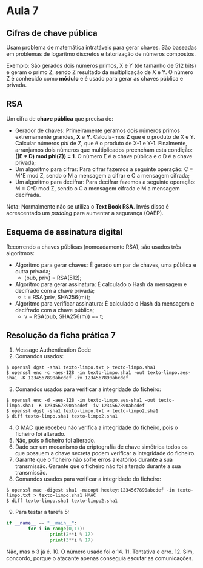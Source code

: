 # Aula 7

## Cifras de chave pública
Usam problema de matemática intratáveis para gerar chaves. São baseadas em problemas de logaritmo discretos e fatorização de números compostos.

Exemplo:
São gerados dois números primos, X e Y (de tamanho de 512 bits) e geram o primo Z, sendo Z resultado da multiplicação de X e Y. O número Z é conhecido como **módulo** e é usado para gerar as chaves pública e privada.

## RSA
Um cifra de **chave pública** que precisa de:
 - Gerador de chaves: Primeiramente geramos dois números primos extremamente grandes, **X** e **Y**. Calcula-mos **Z** que é o produto de X e Y. Calcular números *phi* de Z, que é o produto de X-1 e Y-1. Finalmente, arranjamos dois números que multiplicados preencham esta condição: **((E * D) mod phi(Z)) = 1**. O número E é a chave pública e o D é a chave privada;
 - Um algoritmo para cifrar: Para cifrar fazemos a seguinte operação: C = M^E mod Z, sendo o M a mensagem a cifrar e C a mensagem cifrada;
 - Um algoritmo para decifrar: Para decifrar fazemos a seguinte operação: M = C^D mod Z, sendo o C a mensagem cifrada e M a mensagem decifrada.

Nota: Normalmente não se utiliza o **Text Book RSA**. Invés disso é acrescentado um *padding* para aumentar a segurança (OAEP).

## Esquema de assinatura digital
Recorrendo a chaves públicas (nomeadamente RSA), são usados três algoritmos:
 - Algoritmo para gerar chaves: É gerado um par de chaves, uma pública e outra privada;
   - (pub, priv) = RSA(512);
 - Algoritmo para gerar assinatura: É calculado o Hash da mensagem e decifrado com a chave privada;
   - t = RSA(priv, SHA256(m));
 - Algoritmo para verificar assinatura: É calculado o Hash da mensagem e decifrado com a chave pública;
   - v = RSA(pub, SHA256(m)) == t;

## Resolução da ficha prática 7

1. Message Authentication Code
2. Comandos usados:
```console
$ openssl dgst -sha1 texto-limpo.txt > texto-limpo.sha1
$ openssl enc -c -aes-128 -in texto-limpo.sha1 -out texto-limpo.aes-sha1 -K 1234567890abcdef -iv 1234567890abcdef
```
3. Comandos usados para verificar a integridade do ficheiro:
```console
$ openssl enc -d -aes-128 -in texto-limpo.aes-sha1 -out texto-limpo.sha1 -K 1234567890abcdef -iv 1234567890abcdef
$ openssl dgst -sha1 texto-limpo.txt > texto-limpo2.sha1
$ diff texto-limpo.sha1 texto-limpo2.sha1
```

4. O MAC que recebeu não verifica a integridade do ficheiro, pois o ficheiro foi alterado.
5. Não, pois o ficheiro foi alterado.
6. Dado ser um mecanismo da criptografia de chave simétrica todos os que possuem a chave secreta podem verificar a integridade do ficheiro.
7. Garante que o ficheiro não sofre erros aleatórios durante a sua transmissão. Garante que o ficheiro não foi alterado durante a sua transmissão.
8. Comandos usados para verificar a integridade do ficheiro:
```console
$ openssl mac -digest sha1 -macopt hexkey:1234567890abcdef -in texto-limpo.txt > texto-limpo.sha1 HMAC
$ diff texto-limpo.sha1 texto-limpo2.sha1
```
9. Para testar a tarefa 5:
```python
if __name__ == "__main__":
        for i in range(0,17):
                print(2**i % 17)
                print(3**i % 17)
```
Não, mas o 3 já é.
10. O número usado foi o 14.
11. Tentativa e erro.
12. Sim, concordo, porque o atacante apenas conseguia escutar as comunicações.